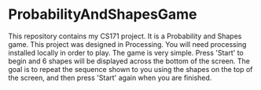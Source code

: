# ProbabilityAndShapesGame
This repository contains my CS171 project. It is a Probability and Shapes game. This project was designed in Processing.
You will need processing installed locally in order to play. 
The game is very simple. Press 'Start' to begin and 6 shapes will be displayed across the bottom of the screen. The goal is to repeat the sequence shown to you using 
the shapes on the top of the screen, and then press 'Start' again when you are finished.
